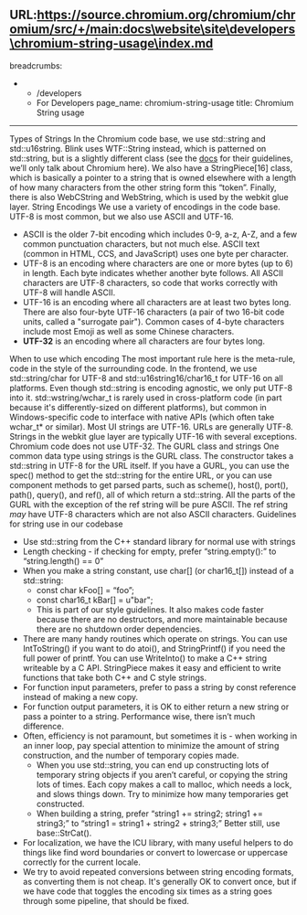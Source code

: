 URL:https://source.chromium.org/chromium/chromium/src/+/main:docs\website\site\developers\chromium-string-usage\index.md
---
breadcrumbs:
- - /developers
  - For Developers
page_name: chromium-string-usage
title: Chromium String usage
---

Types of Strings
In the Chromium code base, we use std::string and std::u16string. Blink uses
WTF::String instead, which is patterned on std::string, but is a slightly
different class (see the
[docs](https://chromium.googlesource.com/chromium/src/+/HEAD/third_party/blink/renderer/platform/wtf/text/README.md)
for their guidelines, we’ll only talk about Chromium here). We also have a
StringPiece\[16\] class, which is basically a pointer to a string that is owned
elsewhere with a length of how many characters from the other string form this
“token”. Finally, there is also WebCString and WebString, which is used by the
webkit glue layer.
String Encodings
We use a variety of encodings in the code base. UTF-8 is most common, but we
also use ASCII and UTF-16.

*   ASCII is the older 7-bit encoding which includes 0-9, a-z, A-Z, and
            a few common punctuation characters, but not much else. ASCII text
            (common in HTML, CCS, and JavaScript) uses one byte per character.
*   UTF-8 is an encoding where characters are one or more bytes (up to
            6) in length. Each byte indicates whether another byte follows. All
            ASCII characters are UTF-8 characters, so code that works correctly
            with UTF-8 will handle ASCII.
*   UTF-16 is an encoding where all characters are at least two bytes
            long. There are also four-byte UTF-16 characters (a pair of two
            16-bit code units, called a "surrogate pair"). Common cases of
            4-byte characters include most Emoji as well as some Chinese
            characters.
*   **UTF-32** is an encoding where all characters are four bytes long.

When to use which encoding
The most important rule here is the meta-rule, code in the style of the
surrounding code. In the frontend, we use std::string/char for UTF-8 and
std::u16string16/char16_t for UTF-16 on all platforms. Even though std::string
is encoding agnostic, we only put UTF-8 into it. std::wstring/wchar_t is rarely
used in cross-platform code (in part because it's differently-sized on different
platforms), but common in Windows-specific code to interface with native APIs
(which often take wchar_t\* or similar). Most UI strings are UTF-16. URLs are
generally UTF-8. Strings in the webkit glue layer are typically UTF-16 with
several exceptions. Chromium code does not use UTF-32.
The GURL class and strings
One common data type using strings is the GURL class. The constructor takes a
std::string in UTF-8 for the URL itself. If you have a GURL, you can use the
spec() method to get the std::string for the entire URL, or you can use
component methods to get parsed parts, such as scheme(), host(), port(), path(),
query(), and ref(), all of which return a std::string. All the parts of the GURL
with the exception of the ref string will be pure ASCII. The ref string *may*
have UTF-8 characters which are not also ASCII characters.
Guidelines for string use in our codebase

*   Use std::string from the C++ standard library for normal use with
            strings
*   Length checking - if checking for empty, prefer “string.empty():” to
            “string.length() == 0”
*   When you make a string constant, use char\[\] (or char16_t\[\])
            instead of a std::string:
    *   const char kFoo\[\] = “foo”;
    *   const char16_t kBar\[\] = u"bar";
    *   This is part of our style guidelines. It also makes code faster
                because there are no destructors, and more maintainable because
                there are no shutdown order dependencies.
*   There are many handy routines which operate on strings. You can use
            IntToString() if you want to do atoi(), and StringPrintf() if you
            need the full power of printf. You can use WriteInto() to make a C++
            string writeable by a C API. StringPiece makes it easy and efficient
            to write functions that take both C++ and C style strings.
*   For function input parameters, prefer to pass a string by const
            reference instead of making a new copy.
*   For function output parameters, it is OK to either return a new
            string or pass a pointer to a string. Performance wise, there isn’t
            much difference.
*   Often, efficiency is not paramount, but sometimes it is - when
            working in an inner loop, pay special attention to minimize the
            amount of string construction, and the number of temporary copies
            made.
    *   When you use std::string, you can end up constructing lots of
                temporary string objects if you aren’t careful, or copying the
                string lots of times. Each copy makes a call to malloc, which
                needs a lock, and slows things down. Try to minimize how many
                temporaries get constructed.
    *   When building a string, prefer “string1 += string2; string1 +=
                string3;” to “string1 = string1 + string2 + string3;” Better
                still, use base::StrCat().
*   For localization, we have the ICU library, with many useful helpers
            to do things like find word boundaries or convert to lowercase or
            uppercase correctly for the current locale.
*   We try to avoid repeated conversions between string encoding
            formats, as converting them is not cheap. It's generally OK to
            convert once, but if we have code that toggles the encoding six
            times as a string goes through some pipeline, that should be fixed.
